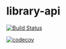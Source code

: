 # library-api

[![Build Status](https://travis-ci.com/carledwin/library-api.svg?branch=master)](https://travis-ci.com/carledwin/library-api)

[![codecov](https://codecov.io/gh/carledwin/library-api/branch/master/graph/badge.svg?token=ISESGZRKPC)](https://codecov.io/gh/carledwin/library-api)